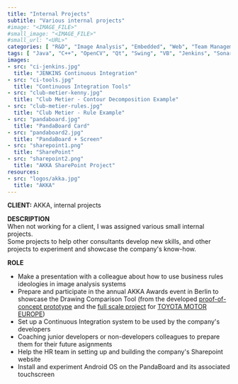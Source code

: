 ```yaml
---
title: "Internal Projects"
subtitle: "Various internal projects"
#image: "<IMAGE_FILE>"
#small_image: "<IMAGE_FILE>"
#small_url: "<URL>"
categories: [ "R&D", "Image Analysis", "Embedded", "Web", "Team Management", "Project Management" ]
tags: [ "Java", "C++", "OpenCV", "Qt", "Swing", "VB", "Jenkins", "Sonar", "CVS", "Sharepoint", "Android", "Visual Studio", "NetBeans" ]
images:
- src: "ci-jenkins.jpg"
  title: "JENKINS Continuous Integration"
- src: "ci-tools.jpg"
  title: "Continuous Integration Tools"
- src: "club-metier-kenny.jpg"
  title: "Club Metier - Contour Decomposition Example"
- src: "club-metier-rules.jpg"
  title: "Club Metier - Rule Example"
- src: "pandaboard.jpg"
  title: "PandaBoard Card"
- src: "pandaboard2.jpg"
  title: "PandaBoard + Screen"
- src: "sharepoint1.png"
  title: "SharePoint"
- src: "sharepoint2.png"
  title: "AKKA SharePoint Project"
resources:
- src: "logos/akka.jpg"
  title: "AKKA"
---
```


<b>CLIENT:</b> AKKA, internal projects<br>

<b>DESCRIPTION</b><br>
When not working for a client, I was assigned various small internal projects.<br>
Some projects to help other consultants develop new skills, and other projects to experiment and showcase the company's know-how.<br>

<b>ROLE</b><br>
- Make a presentation with a colleague about how to use business rules ideologies in image analysis systems<br>
- Prepare and participate in the annual AKKA Awards event in Berlin to showcase the Drawing Comparison Tool (from the developed [proof-of-concept prototype](/pro/akka/dct-poc) and the [full scale project](/pro/tme/dct) for [TOYOTA MOTOR EUROPE](/pro/tme))<br>
- Set up a Continuous Integration system to be used by the company's developers<br>
- Coaching junior developers or non-developers colleagues to prepare them for their future asignments<br>
- Help the HR team in setting up and building the company's Sharepoint website<br>
- Install and experiment Android OS on the PandaBoard and its associated touchscreen<br>

